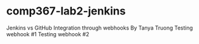 # comp367-lab2-jenkins
Jenkins vs GitHub Integration through webhooks
By Tanya Truong
Testing webhook #1
Testing webhook #2
